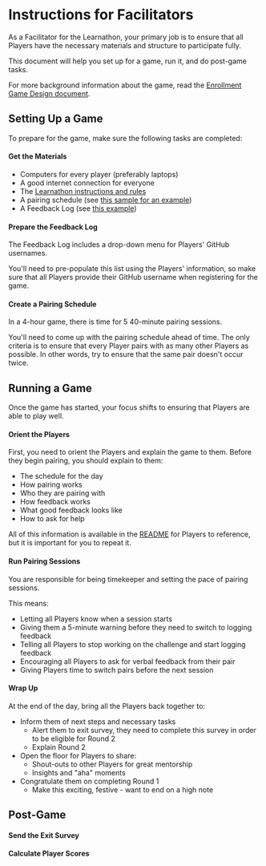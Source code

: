 # Instructions for Facilitators

As a Facilitator for the Learnathon, your primary job is to ensure that all Players have the necessary materials and structure to participate fully.

This document will help you set up for a game, run it, and do post-game tasks.

For more background information about the game, read the [Enrollment Game Design document](https://docs.google.com/document/d/10_ZUYvicCy8nMCRwJG_FaR0EwRQbBKZdTw9u2CaeA_0/edit#).

## Setting Up a Game

To prepare for the game, make sure the following tasks are completed:

#### Get the Materials

- Computers for every player (preferably laptops)
- A good internet connection for everyone
- The [Learnathon instructions and rules](README.md)
- A pairing schedule (see [this sample for an example](sample-pairing-schedule.md))
- A Feedback Log (see [this example][feedback-form])

#### Prepare the Feedback Log

The Feedback Log includes a drop-down menu for Players' GitHub usernames.

You'll need to pre-populate this list using the Players' information, so make sure that all Players provide their GitHub username when registering for the game.

#### Create a Pairing Schedule

In a 4-hour game, there is time for 5 40-minute pairing sessions.

You'll need to come up with the pairing schedule ahead of time. The only criteria is to ensure that every Player pairs with as many other Players as possible. In other words, try to ensure that the same pair doesn't occur twice.

## Running a Game

Once the game has started, your focus shifts to ensuring that Players are able to play well.

#### Orient the Players

First, you need to orient the Players and explain the game to them. Before they begin pairing, you should explain to them:

- The schedule for the day
- How pairing works
- Who they are pairing with
- How feedback works
- What good feedback looks like
- How to ask for help

All of this information is available in the [README](./README.md) for Players to reference, but it is important for you to repeat it.

#### Run Pairing Sessions

You are responsible for being timekeeper and setting the pace of pairing sessions.

This means:

- Letting all Players know when a session starts
- Giving them a 5-minute warning before they need to switch to logging feedback
- Telling all Players to stop working on the challenge and start logging feedback
- Encouraging all Players to ask for verbal feedback from their pair
- Giving Players time to switch pairs before the next session

#### Wrap Up

At the end of the day, bring all the Players back together to:

- Inform them of next steps and necessary tasks
  - Alert them to exit survey, they need to complete this survey in order to be eligible for Round 2
  - Explain Round 2
- Open the floor for Players to share:
  - Shout-outs to other Players for great mentorship
  - Insights and "aha" moments
- Congratulate them on completing Round 1
  - Make this exciting, festive - want to end on a high note

## Post-Game

#### Send the Exit Survey

#### Calculate Player Scores

[feedback-form]: https://lguild.typeform.com/to/uPgbRn

